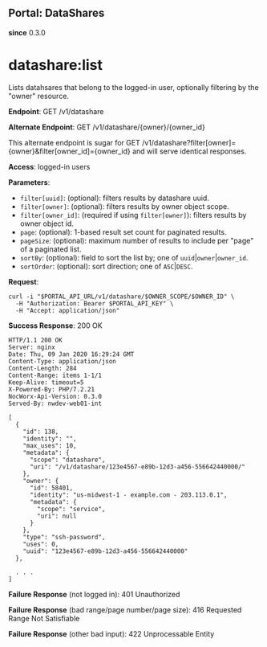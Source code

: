 Portal: DataShares
------------------

**since** 0.3.0

datashare:list
==============

Lists datahsares that belong to the logged-in user, optionally filtering by the "owner" resource.

**Endpoint**:  GET /v1/datashare

**Alternate Endpoint**: GET /v1/datashare/{owner}/{owner_id}

This alternate endpoint is sugar for GET /v1/datashare?filter[owner]={owner}&filter[owner_id]={owner_id} and will serve identical responses.

**Access**: logged-in users

**Parameters**:
- `filter[uuid]`: (optional): filters results by datashare uuid.
- `filter[owner]`: (optional): filters results by owner object scope.
- `filter[owner_id]`: (required if using `filter[owner]`): filters results by owner object id.
- `page`: (optional): 1-based result set count for paginated results.
- `pageSize`: (optional): maximum number of results to include per "page" of a paginated list.
- `sortBy`: (optional): field to sort the list by; one of `uuid`|`owner`|`owner_id`.
- `sortOrder`: (optional): sort direction; one of `ASC`|`DESC`.

**Request**:
```
curl -i "$PORTAL_API_URL/v1/datashare/$OWNER_SCOPE/$OWNER_ID" \
  -H "Authorization: Bearer $PORTAL_API_KEY" \
  -H "Accept: application/json"
```

**Success Response**: 200 OK
```
HTTP/1.1 200 OK
Server: nginx
Date: Thu, 09 Jan 2020 16:29:24 GMT
Content-Type: application/json
Content-Length: 284
Content-Range: items 1-1/1
Keep-Alive: timeout=5
X-Powered-By: PHP/7.2.21
NocWorx-Api-Version: 0.3.0
Served-By: nwdev-web01-int

[
  {
    "id": 138,
    "identity": "",
    "max_uses": 10,
    "metadata": {
      "scope": "datashare",
      "uri": "/v1/datashare/123e4567-e89b-12d3-a456-556642440000/"
    },
    "owner": {
      "id": 58401,
      "identity": "us-midwest-1 - example.com - 203.113.0.1",
      "metadata": {
        "scope": "service",
        "uri": null
      }
    },
    "type": "ssh-password",
    "uses": 0,
    "uuid": "123e4567-e89b-12d3-a456-556642440000"
  },

  . . .
]
```

**Failure Response** (not logged in): 401 Unauthorized

**Failure Response** (bad range/page number/page size): 416 Requested Range Not Satisfiable

**Failure Response** (other bad input): 422 Unprocessable Entity
